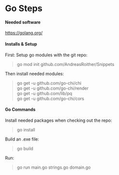 # Go Steps

#### Needed software
https://golang.org/

#### Installs & Setup

First: Setup go modules with the git repo:  
> go mod init github.com/AndreasRoither/Snippets

Then install needed modules:
> go get -u github.com/go-chi/chi  
> go get -u github.com/go-chi/render   
> go get -u github.com/lib/pq  
> go get -u github.com/go-chi/cors  

#### Go Commands

Install needed packages when checking out the repo:
> go install

Build an .exe file:  
> go build  

Run:
> go run main.go strings.go domain.go
